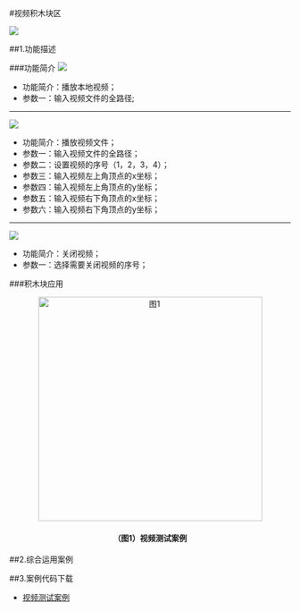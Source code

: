 #视频积木块区

![](/media/shipin01.png)

##1.功能描述

###功能简介
![](/media/yinpin02.png)
* 功能简介：播放本地视频；
* 参数一：输入视频文件的全路径;
***
![](/media/shipin03.png)
* 功能简介：播放视频文件；
* 参数一：输入视频文件的全路径；
* 参数二：设置视频的序号（1，2，3，4）；
* 参数三：输入视频左上角顶点的x坐标；
* 参数四：输入视频左上角顶点的y坐标；
* 参数五：输入视频右下角顶点的x坐标；
* 参数六：输入视频右下角顶点的y坐标；
***
![](/media/shipin04.png)
* 功能简介：关闭视频；
* 参数一：选择需要关闭视频的序号；


###积木块应用
<div align="center">
    <img src="/media/shipin05.png" alt="图1" width="401">
    <h4>（图1）视频测试案例</h4>
</div>  

##2.综合运用案例

##3.案例代码下载
* <a href="../download/积木块说明案例源代码/shipinanli1.txt" download="" target="_blank">视频测试案例</a>

